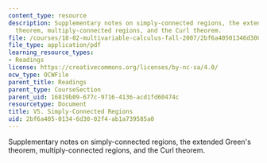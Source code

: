 ```yaml
---
content_type: resource
description: Supplementary notes on simply-connected regions, the extended Green's
  theorem, multiply-connected regions, and the Curl theorem.
file: /courses/18-02-multivariable-calculus-fall-2007/2bf6a40501346d3002f4ab1a739585a0_simpl_conctd_reg.pdf
file_type: application/pdf
learning_resource_types:
- Readings
license: https://creativecommons.org/licenses/by-nc-sa/4.0/
ocw_type: OCWFile
parent_title: Readings
parent_type: CourseSection
parent_uid: 16819b09-677c-9716-4136-acd1fd60474c
resourcetype: Document
title: V5. Simply-Connected Regions
uid: 2bf6a405-0134-6d30-02f4-ab1a739585a0
---
```

Supplementary notes on simply-connected regions, the extended Green's theorem, multiply-connected regions, and the Curl theorem.
